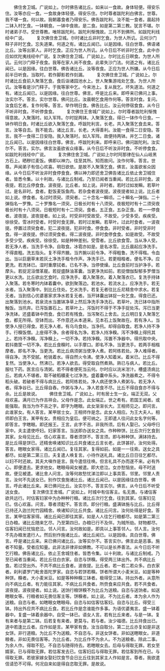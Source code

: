 <!-- { "loadSidebar": true } -->
　　佛住舍卫城。广说如上。尔时佛告诸比丘。如来以一食故。身体轻便。得安乐住。汝等亦应一食。一食故身体轻便。得安乐住。尔时尊者跋陀利白佛言。世尊。我不堪一食。何以故。我朝暮食者乃得安乐。佛告跋陀利。汝不能一食者。晨起持二钵入村乞食。一钵朝食。一钵中食故。是二食。如是第二第三教。犹言不堪。尔时诸弟子尽。受世尊教。唯除跋陀利。跋陀利惭愧故。三月不到佛所。如跋陀利线经中广说。
　　复次佛住舍卫城。尔时诸比丘非时乞食。为世人所讥。云何沙门释子非时乞食。忘失道果。何道之有。诸比丘闻已。以是因缘。往白世尊。佛语诸比丘。汝等出家人。非时乞食。正应为世人所讥。从今日后不听非时乞食。此中亦应如优陀夷线经中广说。复次佛住舍卫城。广说如上。尔时比丘日暝食。为世人所讥。云何沙门释子夜食。我等在家人尚不夜食。此辈失沙门法。何道之有。诸比丘闻已。以是因缘。往白世尊。佛告诸比丘。汝等夜食。正应为世人所嫌。从今日后前半日听食。当取时。若作脚影若作刻漏。
　　复次佛住舍卫城。广说如上。尔时诸比丘食前入聚落乞食。食后诣诸园池水上。世人聚集游戏处乞食。为世人所讥。汝等看是沙门释子。于我等家中乞。今来池上。复从我乞。坏失道法。何道之有。诸比丘闻已。以是因缘。往白世尊。佛言。呼是比丘来。即呼来已佛问上事。汝实尔不。答言。实尔世尊。佛问比丘。汝晨朝乞食用作何等。答言时食。复问。汝食后乞者。复作何等。答言。举作明日食。佛告比丘。汝云何停宿食食。从今日不听非时食。不听停食食。
　　复次佛住王舍城广说如上。尔时尊者跋陀利惭愧得意故。入聚落时。如入军阵。尔时捉两钵。入聚落乞食。得已一钵作今日食。一钵作明日食。时诸比丘欲入聚落乞食。呼跋陀利言。长老。共入聚落乞食去来。答言。汝等自去。我不能去。诸比丘言。长老。大得善利。汝能一食得二日安隐。答言。我不一食得二日安隐。我入聚落时。如入军阵。故便持两钵。并乞二日食。诸比丘闻已。以是因缘往白世尊。佛言。呼跋陀利来。即呼来已。佛问跋陀利。汝实尔不。答言。实尔。佛言汝虽欲省众缘事。从今日后不听汝非时食。不听停食食。如跋陀利线经中广说。
　　复次佛住舍卫城。广说如上尔时阿那律在仙人山岐黑方石上。晒秽烂麦饭。佛即以神力。往至其所。知而故问。汝作何等。答言。世尊。声闻弟子有信心欢喜。明日欲依。是故不入聚落乞食。佛言。汝虽欲省众因缘。从今日后不听汝非时食停食食。佛以神力即还舍卫佛告诸比丘依止舍卫城住者。皆悉令集。以十利故。与诸比丘制戒。乃至已闻者当重闻。若比丘非时食。波夜提。若比丘停食食。波夜提。比丘者。如上说。非时者。若时过如发瞬。若草叶过。是名非时。食者。麨饭麦饭鱼肉。若杂食者波夜提。波夜提者如上说。比丘者如上说。停食者。名过时须臾。须臾者。二十念名一瞬顷。二十瞬名一弹指。二十弹指名一罗豫。二十罗豫名一须臾。日极长时有十八须臾。夜极短时有十二须臾夜极长时有十八须臾。日极短时有十二须臾。食者。五正食。五杂正食。若一一停食者。波夜提。波夜提者。如上说。时受非时受故受。不故受。少受多受。疾疾受。徐徐受。雪冰时受者。时受时食无罪。若时过发瞬。若草叶。过此时食者。一波夜提。停置过须臾食者。犯二波夜提。犯非时食。停食食。非时受者。非时受非时食。得一波夜提。停过须臾食者。得二波夜提。非时食停食食。如是故受。不故受多受少受。疾疾受。徐徐受。如是种种差别。受雪者。比丘欲食雪。当从净人受。若无净人者。当洗手令净。自取食。冰雹亦如是。是名冰雪。比丘晨起应净洗手。不得直粗。洗五指头。复不得齐腋。当齐腕以前令净。不得粗鲁。洗不得楷。令血出。当以巨磨草末若灰土净洗手楷令作声。净洗手已。若更相楷者。便名不净。应更洗。若洗钵已。湿时重摩拭者。已名不净。当停使燥。比丘食前时当护净手。若摩头。若捉泥洹僧革屣。若捉盛酥油革囊。当更净洗如前。若捉僧伽梨郁多罗僧当更以水洗。比丘欲出乞食时。应净洗手。着入聚落衣。着入聚落衣已。复洗手持钵入聚落。若冬寒时内钵着囊中。欲到聚落边。若池水。若流水上。应净洗手。若无水者。当入聚落中。到比丘住处。乞水洗手。若复无者往比丘尼精舍中求水。若复无者。当到信心优婆塞家求净水若复无者。当开钵囊出钵捉一处乞食。得食已还。出聚落到池水。若泉流水当置钵净草上然后净洗手净洗石。若草叶。洗已钵中指所触饭。当扟弃。已泻饭置石上。若草叶上。泻饭时不得于不净手捉处泻。泻已当更净洗钵。还盛着钵中而食。食已若有残食。当泻聚石上舍去。比丘明日复入聚落乞食。都无所得。空钵而出。不作意还从本道来。见本石上饭聚故在。若有净人。当使净人授已得食。若无净人者。有乌鸟食处。当净扟。却得自取食。若净人持不净手。行糗饭僧。上座得不净。余者得名为净。若净人持净糗。泻不净糗上得扟其上。若持不净糗。泻净糗上。一切不净。若持净糗。泻置不净器中。得扟取中央。若抖擞筐一切不净。若比丘食糗时。以手摩口。即名不净。当更洗手。若两手相楷摩者。即名不净。当更洗。若比丘病须粥当使净人煮。若阿练若处。净人难得者。得自净。洗不受腻。枪铫着水。得自然火令沸。使净人知着米。着米已。比丘不得复然。当使净人。然沸已。若净人欲去。得受取自然煮熟。熟已与病人。若比丘。服吐下药。医言应与清粥。若不得者便死当云何。尔时应以洮米泔汁。槽盛渍病比丘。若病人不堪者。取不破稻穬麦七过净洗。盛着囊中系头。净洗器煮之。不得令稻头破。若破者不得与病比丘。若阿练若处。净人病还使净人煮粥与。若无净人者。得净谷已。比丘得自舂。作粥与净人。净人若食不尽。比丘不得自食亦不得与余。比丘是故说。
　　佛住舍卫城。广说如上。时有居士生一女。端正无双。父母欢喜。满月已为作吉祥会。父母作是念。此女端正。世之希有。若国王闻者。或能强取。我当为作不吉之字。即字为瞎眼。此女渐渐长大。王相师见之。即问言。此谁家女。有人答言。某甲居士女。王相师作是念。此女人相应。为王大夫人。相师即白王言。某甲有女。贵相应为皇后。便可纳之。王即遣人往问此女名字何等。即答言。字瞎眼。即还报王。王言。此字不吉。非我所须。后有人娶已。父母呼归家中。夫主遣使呼妇。妇家答言。当送即办送女之具。作种种饼。比丘次行乞食到其家。女母见比丘。信心欢喜言。尊者须饼不。答言须。即与种种饼。满钵持去。是比丘得是饼已。还精舍唤诸知识比丘共食诸比丘言长老。此饼甚好。汝何处得。答言。瞎眼女家得。诸比丘闻已。复往其家。复得如前。如是一一往索。送女之具都尽。如是第二第三日。夫复遣人唤复言。小待作送礼具。诸比丘日日往乞都尽。以妇不时还故。其夫大嗔作是言。我今遣信往唤。但言礼具不办而遂不来。必有外心。即便遣去。更求他女。瞎眼母闻女被遣。即大悲泣。女亦愁恼坐。母不时送故。便见被遣。诸比舍人问言。汝等何故愁忧涕泣即以上事具答。邻里。邻里人责言。汝何不先送女已。别作饮食施诸比丘。诸比丘闻已。以是因缘往白世尊。佛言。呼此诸比丘来。来已佛问比丘。汝实尔不。答言实尔。佛言。从今日后不听受送女食。
　　复次佛住王舍城。广说如上。时城中有估客主。名无畏。与诸估客欲共远行。时估客妇家中为办种种行粮。诸比丘次行乞食。往到其家。估客妇见已。信心欢喜。问言。尊者须麨不。答言须。即分行粮。盛满钵施与比丘。比丘得已持还入迦兰陀竹园精舍。唤诸知识比丘共食。诸比丘问言。汝何处得是好食。答言。某甲估客家得。诸比丘闻已即往其家。如是人人往乞行粮都尽。如是第二第三日办粮。诸比丘随来乞尽。乃至第四日。办粮已行不及伴。为贼所劫。财物都尽。估客妇闻已忧恼悲泣。邻人问言。汝何故如是。即具以上事答邻人。邻人言。汝何不先办粮发遣行人。然后别作施诸比丘。诸比丘闻已。以是因缘。具白世尊。佛言。呼是诸比丘来。来已佛问诸比丘。汝等实尔不。答言实尔。佛言此是恶事。施者不知量。受者应知量。此非法非律非如佛教。不可以是长养善法。从今日后不听乞行粮。佛告诸比丘。依止王舍城住者。皆悉令集。以十利故。与诸比丘制戒。乃至已闻者当重闻。若比丘往白衣家。自恣与饼糗。得受两三钵出外。共不病比丘食。若过受出外。不共不病比丘食者。波夜提。比丘者。若一若二若众多。白衣家者。刹利婆罗门毗舍首陀罗家。自恣与若饼若糗。饼者所谓大小麦米豆。如是等种种饼。糗者。大小麦米豆。如是等种种糗三钵者。极得受三钵。持出外者。从意所向不病比丘者。有力能往其家。不病比丘共食者。所赍食来应共食。若不共食者。波夜提。波夜提者。如上说。送饷行粮饼糗不为比丘为送粮。自恣与送饷者。如送瞎眼女等。行粮者如无畏估客主等。饼糗者。如上说。不为比丘者。本为余人作为送粮。自恣与者。如瞎眼女瞎眼母。自恣与如估客估客妇。自恣与比丘。得受三钵。持出外应共不病比丘食。若比丘作是念谁能作多事。为语优婆夷言。盛一钵着器中。复盛一钵着余器中。自受一钵已。语女人言。若有比丘来者。与是一钵。复有来者与是第二钵。后若复有来者。更莫与。若与者。汝少福德。比丘持食出已。道中若逢比丘者。应作如是言。某甲家有食。汝当自取分。第二比丘亦复如是非送女饼。非行道粮。为比丘不为送粮。不自恣与。非送女饼者。非如送瞎眼女。非道粮者。非如无畏估客等。为比丘者。为比丘作不为余人。不为送粮者。除此二事。为余人作。得取不犯。不自恣与随得持去。若瞎眼女去。后母与得取无罪。若女至婿家。已与得取无罪。若估客发去已。估客妇后与得取无罪。若估客到所在已。与得取无罪。若彼家嫁女娶妇饮食节会日比丘往到其家主人作如是言。尊者。我欲遣信请恐不可得。何况自来如是得自恣取无罪。是故说。
